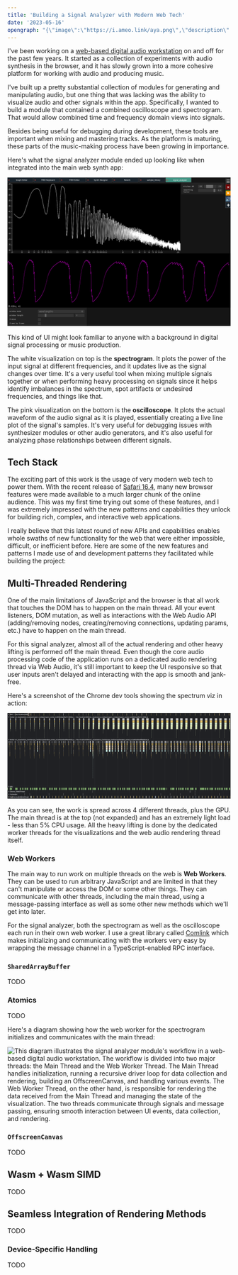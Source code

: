 ```yaml
---
title: 'Building a Signal Analyzer with Modern Web Tech'
date: '2023-05-16'
opengraph: "{\"image\":\"https://i.ameo.link/aya.png\",\"description\":\"An overview of the design of a signal analyzer module for a browser-based digital audio workstation built with modern web tech.  The post goes over the specific web tech used (things like SharedArrayBuffer, OffscreenCanvas, WebAssembly, etc.) as well as the code design patterns used to build the interactive visualizations.\",\"meta\":[{\"name\":\"twitter:card\",\"content\":\"summary_large_image\"},{\"name\":\"twitter:image\",\"content\":\"https://i.ameo.link/aya.png\"},{\"name\":\"og:image:width\",\"content\":\"1404\"},{\"name\":\"og:image:height\",\"content\":\"932\"},{\"name\":\"og:image:alt\",\"content\":\"A screenshot of the signal analyzer module in web synth.  It shows a spectrogram rendered as a white line on top, and an oscilloscope rendered as a magenta line on the bottom.  The spectrogram shows a complex spectrum with lots of harmonics, tapering off into the higher frequencies. The oscilloscope shows a distorted supersaw waveform.\"},{\"name\":\"twitter:image:alt\",\"content\":\"A screenshot of the signal analyzer module in web synth.  It shows a spectrogram rendered as a white line on top, and an oscilloscope rendered as a magenta line on the bottom.  The spectrogram shows a complex spectrum with lots of harmonics, tapering off into the higher frequencies. The oscilloscope shows a distorted supersaw waveform.\"}]}"
---
```


I've been working on a [web-based digital audio workstation](https://github.com/ameobea/web-synth) on and off for the past few years.  It started as a collection of experiments with audio synthesis in the browser, and it has slowly grown into a more cohesive platform for working with audio and producing music.

I've built up a pretty substantial collection of modules for generating and manipulating audio, but one thing that was lacking was the ability to visualize audio and other signals within the app.  Specifically, I wanted to build a module that contained a combined oscilloscope and spectrogram.  That would allow combined time and frequency domain views into signals.

Besides being useful for debugging during development, these tools are important when mixing and mastering tracks.  As the platform is maturing, these parts of the music-making process have been growing in importance.

Here's what the signal analyzer module ended up looking like when integrated into the main web synth app:

![A screenshot of the signal analyzer module in web synth.  It shows a spectrogram rendered as a white line on top, and an oscilloscope rendered as a magenta line on the bottom.  The spectrogram shows a complex spectrum with lots of harmonics, tapering off into the higher frequencies. The oscilloscope shows a distorted supersaw waveform.](../images/projects/web-synth-signal-analyzer.png)

This kind of UI might look familiar to anyone with a background in digital signal processing or music production.

The white visualization on top is the **spectrogram**.  It plots the power of the input signal at different frequencies, and it updates live as the signal changes over time.  It's a very useful tool when mixing multiple signals together or when performing heavy processing on signals since it helps identify imbalances in the spectrum, spot artifacts or undesired frequencies, and things like that.

The pink visualization on the bottom is the **oscilloscope**.  It plots the actual waveform of the audio signal as it is played, essentially creating a live line plot of the signal's samples.  It's very useful for debugging issues with synthesizer modules or other audio generators, and it's also useful for analyzing phase relationships between different signals.

## Tech Stack

The exciting part of this work is the usage of very modern web tech to power them.  With the recent release of [Safari 16.4](https://developer.apple.com/documentation/safari-release-notes/safari-16_4-release-notes), many new browser features were made available to a much larger chunk of the online audience.  This was my first time trying out some of these features, and I was extremely impressed with the new patterns and capabilities they unlock for building rich, complex, and interactive web applications.

I really believe that this latest round of new APIs and capabilities enables whole swaths of new functionality for the web that were either impossible, difficult, or inefficient before.  Here are some of the new features and patterns I made use of and development patterns they facilitated while building the project:

## Multi-Threaded Rendering

One of the main limitations of JavaScript and the browser is that all work that touches the DOM has to happen on the main thread.  All your event listeners, DOM mutation, as well as interactions with the Web Audio API (adding/removing nodes, creating/removing connections, updating params, etc.) have to happen on the main thread.

For this signal analyzer, almost all of the actual rendering and other heavy lifting is performed off the main thread.  Even though the core audio processing code of the application runs on a dedicated audio rendering thread via Web Audio, it's still important to keep the UI responsive so that user inputs aren't delayed and interacting with the app is smooth and jank-free.

Here's a screenshot of the Chrome dev tools showing the spectrum viz in action:

![](./images/spectrum-viz/chrome-devtools-perf.png)

As you can see, the work is spread across 4 different threads, plus the GPU.  The main thread is at the top (not expanded) and has an extremely light load - less than 5% CPU usage.  All the heavy lifting is done by the dedicated worker threads for the visualizations and the web audio rendering thread itself.

### Web Workers

The main way to run work on multiple threads on the web is **Web Workers**.  They can be used to run arbitrary JavaScript and are limited in that they can't manipulate or access the DOM or some other things.  They can communicate with other threads, including the main thread, using a message-passing interface as well as some other new methods which we'll get into later.

For the signal analyzer, both the spectrogram as well as the oscilloscope each run in their own web worker.  I use a great library called [Comlink](https://github.com/GoogleChromeLabs/comlink) which makes initializing and communicating with the workers very easy by wrapping the message channel in a TypeScript-enabled RPC interface.

### `SharedArrayBuffer`

TODO

### Atomics

TODO

Here's a diagram showing how the web worker for the spectrogram initializes and communicates with the main thread:

![This diagram illustrates the signal analyzer module's workflow in a web-based digital audio workstation. The workflow is divided into two major threads: the Main Thread and the Web Worker Thread. The Main Thread handles initialization, running a recursive driver loop for data collection and rendering, building an OffscreenCanvas, and handling various events. The Web Worker Thread, on the other hand, is responsible for rendering the data received from the Main Thread and managing the state of the visualization. The two threads communicate through signals and message passing, ensuring smooth interaction between UI events, data collection, and rendering.](https://i.ameo.link/b28.svg)

### `OffscreenCanvas`

TODO

## Wasm + Wasm SIMD

TODO

## Seamless Integration of Rendering Methods

TODO

### Device-Specific Handling

TODO
